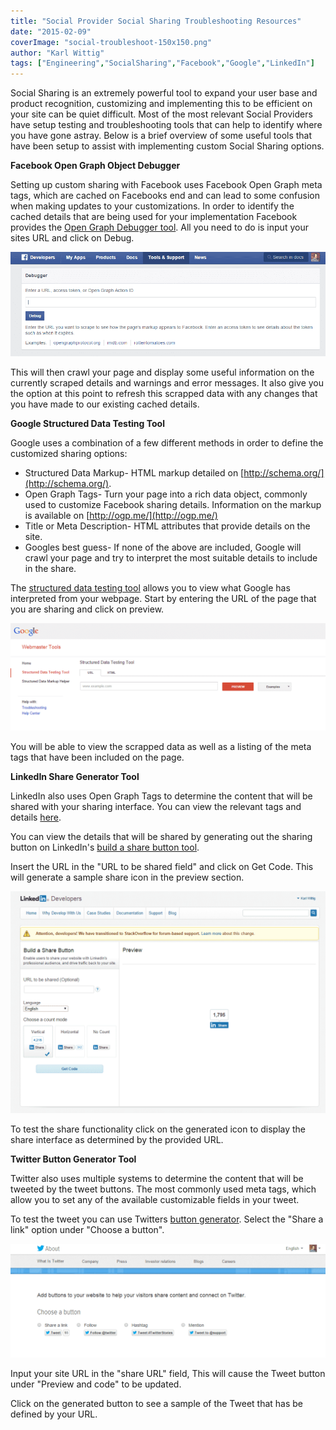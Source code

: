 ```yaml
---
title: "Social Provider Social Sharing Troubleshooting Resources"
date: "2015-02-09"
coverImage: "social-troubleshoot-150x150.png"
author: "Karl Wittig"
tags: ["Engineering","SocialSharing","Facebook","Google","LinkedIn"]
---
```


Social Sharing is an extremely powerful tool to expand your user base and product recognition, customizing and implementing this to be efficient on your site can be quiet difficult. Most of the most relevant Social Providers have setup testing and troubleshooting tools that can help to identify where you have gone astray. Below is a brief overview of some useful tools that have been setup to assist with implementing custom Social Sharing options.

**Facebook Open Graph Object Debugger**

Setting up custom sharing with Facebook uses Facebook Open Graph meta tags, which are cached on Facebooks end and can lead to some confusion when making updates to your customizations. In order to identify the cached details that are being used for your implementation Facebook provides the [Open Graph Debugger tool](https://developers.facebook.com/tools/debug/). All you need to do is input your sites URL and click on Debug.

![karlblog1-1_001](karlblog1-1_001.png)

This will then crawl your page and display some useful information on the currently scraped details and warnings and error messages. It also give you the option at this point to refresh this scrapped data with any changes that you have made to our existing cached details.

**Google Structured Data Testing Tool**

Google uses a combination of a few different methods in order to define the customized sharing options:

- Structured Data Markup- HTML markup detailed on [http://schema.org/](http://schema.org/).
- Open Graph Tags- Turn your page into a rich data object, commonly used to customize Facebook sharing details. Information on the markup is available on [http://ogp.me/](http://ogp.me/)
- Title or Meta Description- HTML attributes that provide details on the site.
- Googles best guess- If none of the above are included, Google will crawl your page and try to interpret the most suitable details to include in the share.

The [structured data testing tool](http://www.google.com/webmasters/tools/richsnippets) allows you to view what Google has interpreted from your webpage. Start by entering the URL of the page that you are sharing and click on preview.

![karlblog1-2](karlblog1-2.png)

You will be able to view the scrapped data as well as a listing of the meta tags that have been included on the page.

**LinkedIn Share Generator Tool**

LinkedIn also uses Open Graph Tags to determine the content that will be shared with your sharing interface. You can view the relevant tags and details [here](https://developer.linkedin.com/documents/setting-display-tags-shares).

You can view the details that will be shared by generating out the sharing button on LinkedIn's [build a share button tool](https://docs.microsoft.com/en-us/linkedin/consumer/integrations/self-serve/plugins/share-plugin).

Insert the URL in the "URL to be shared field" and click on Get Code. This will generate a sample share icon in the preview section.

![karlblog1-3](karlblog1-3.png)

To test the share functionality click on the generated icon to display the share interface as determined by the provided URL.

**Twitter Button Generator Tool**

Twitter also uses multiple systems to determine the content that will be tweeted by the tweet buttons. The most commonly used meta tags, which allow you to set any of the available customizable fields in your tweet.

To test the tweet you can use Twitters [button generator](https://about.twitter.com/resources/buttons). Select the "Share a link" option under "Choose a button".

![karlblog1-4](karlblog1-4.png)

Input your site URL in the "share URL" field, This will cause the Tweet button under "Preview and code" to be updated.

Click on the generated button to see a sample of the Tweet that has be defined by your URL.
